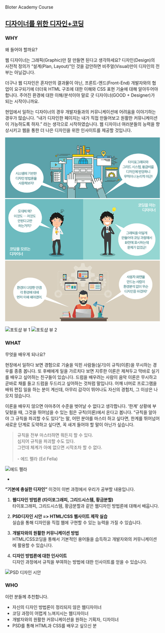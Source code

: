 Bloter Academy Course
## [디자이너를 위한 디자인+코딩](http://www.bloteracademy.net/course/6681)

### WHY

왜 들어야 할까요?

웹 디자이너는 그래픽(Graphic)만 잘 만들면 된다고 생각하세요? 디자인(Design)의 사전적 정의가 “설계(Plan, Layout)”인 것을 감안하면 비주얼(Visual)만이 디자인의 전부는 아닐겁니다.

더구나 웹 디자인은 혼자만의 결과물이 아닌, 프론트-엔드(Front-End) 개발자와의 협업이 요구되기에 더더욱 HTML 구조에 대한 이해와 CSS 표현 기술에 대해 알아두어야 합니다. 주어진 환경에 대한 이해/분석이야 말로 굿 디자이너(GOOD + Designer)가 되는 시작이니까요.

현업에서 일하는 디자이너의 경우 개발자들과의 커뮤니케이션에 어려움을 이야기하는 경우가 많습니다.
“내가 디자인한 페이지는 내가 직접 만들어보고 원활한 커뮤니케이션이 가능하도록 하자.” 라는 생각으로 시작하였습니다. 웹 디자이너 여러분들의 능력을 향상시키고 웹을 통한 더 나은 디자인을 위한 인사이트를 제공할 것입니다.

![designer-coding-course-01](Assets/designer-coding-course-01.png)
![designer-coding-course-02](Assets/designer-coding-course-02.png)
![designer-coding-course-03](Assets/designer-coding-course-03.png)

![포토샵 뷰 1](http://www.bloteracademy.net/wp-content/uploads/2015/09/01.jpg)
![포토샵 뷰 2](http://www.bloteracademy.net/wp-content/uploads/2015/09/07.jpg)

### WHAT

무엇을 배우게 되나요?

현장에서 일하다 보면 경험으로 기술을 익힌 사람들(실기)이 규칙(이론)을 무시하는 경우를 종종 봅니다. 또 후배에게 일을 가르치다 보면 지루한 이론은 제쳐두고 막바로 실기를 배우고 싶어하는 친구들이 있습니다. 드럼을 배우려는 사람이 음악 이론은 무시하고 곧바로 채를 들고 드럼을 두드리고 싶어하는 것처럼 말입니다. 어깨 너머로 프로그램을 배워 편집 일을 하는 분이 계신데, 아무리 감각이 뛰어나도 자신의 경험치, 그 이상은 나오지 않습니다.

이론을 배우지 않으면 아마추어 수준을 벗어날 수 없다고 생각합니다. ‘한계’ 상황에 부딪혔을 때, 그것을 뛰어넘을 수 있는 힘은 규칙(이론)에서 온다고 봅니다. “규칙을 알아야 그 규칙을 파괴할 수도 있다”는 말, 어떤 분야를 마스터 하고 싶다면, 한계를 뛰어넘어 새로운 단계로 도약하고 싶다면, 꼭 새겨 들어야 할 말이 아닌가 싶습니다.

> 규칙을 전부 마스터하면 뭐든지 할 수 있다.<br>
심지어 규칙을 파괴할 수도 있다.<br>
그런데 체계가 아예 없으면 시작조차 할 수 없다.<br><br>
\- 에드 펠라 (Ed Fella)

![에드 펠라](http://www.bloteracademy.net/wp-content/uploads/2015/09/%EC%97%90%EB%93%9C%ED%8E%A0%EB%9D%BC.jpg)

-

**“기본에 충실한 디자인”** 이것이 이번 과정에서 우리가 공부할 내용입니다.

1. **웹디자인 방법론 (타이포그래피, 그리드시스템, 황금분할)**<br>
	타이포그래피, 그리드시스템, 황금분할과 같은 웹디자인 방법론에 대해서 배웁니다.

1. **PSD디자인 시안 => HTML/CSS 웹사이트 제작 실습**<br>
	실습을 통해 디자인을 직접 웹에 구현할 수 있는 능력을 가질 수 있습니다.

1. **개발자와의 원활한 커뮤니케이션 방법**<br>
	HTML/CSS코딩을 통해서 기본적인 용어들을 습득하고 개발자와의 커뮤니케이션에 활용할 수 있습니다.

1. **디자인 방법론에 대한 인사이트**<br>
	디자인 과정에서 규칙을 부여하는 방법에 대한 인사이트를 얻을 수 있습니다.

![PSD 디자인 시안](http://www.bloteracademy.net/wp-content/uploads/2015/09/06.jpg)

### WHO

이런 분들께 추천합니다.

- 자신의 디자인 방법론이 정리되지 않은 웹디자이너
- 코딩 과정이 어렵게 느껴지시는 웹디자이너
- 개발자와의 원활한 커뮤니케이션을 원하는 기획자, 디자이너
- PSD를 통해 HTML과 CSS를 배우고 싶으신 분